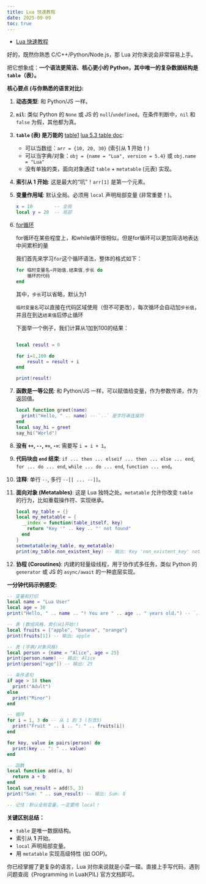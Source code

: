 ```yaml
---
title: Lua 快速教程
date: 2025-09-09 
toc: true
---
```


- [Lua 快速教程](https://wiki.luatos.com/luaGuide/introduction.html)

好的，既然你熟悉 C/C++/Python/Node.js，那 Lua 对你来说会非常容易上手。

把它想象成：**一个语法更简洁、核心更小的 Python，其中唯一的复杂数据结构是 `table`（表）。**

**核心要点 (与你熟悉的语言对比):**

1.  **动态类型**: 和 Python/JS 一样。
2.  **`nil`**: 类似 Python 的 `None` 或 JS 的 `null`/`undefined`。在条件判断中，`nil` 和 `false` 为假，其他都为真。
3.  **`table` (表) 是万能的** [table1](https://wiki.luatos.com/luaGuide/introduction.html#table) [lua 5.3 table doc](https://wiki.luatos.com/_static/lua53doc/manual.html#6.6):
    *   可以当数组：`arr = {10, 20, 30}` (索引从 **1** 开始！)
    *   可以当字典/对象：`obj = {name = "Lua", version = 5.4}` 或 `obj.name = "Lua"`
    *   没有单独的类，面向对象通过 `table` + `metatable` (元表) 实现。
4.  **索引从 1 开始**: 这是最大的“坑”！`arr[1]` 是第一个元素。
5.  **变量作用域**: 默认全局。必须用 `local` 声明局部变量 (非常重要！)。
    ```lua
    x = 10        -- 全局
    local y = 20  -- 局部
    ```
6. [for循环](https://wiki.luatos.com/luaGuide/introduction.html#for)

	for循环在某些程度上，和while循环很相似，但是for循环可以更加简洁地表达中间累积的量
	
	我们首先来学习`for`这个循环语法，整体的格式如下：
	```lua
	for 临时变量名=开始值,结束值,步长 do
	    循环的代码
	end
	```
	其中，`步长`可以省略，默认为1
	
	`临时变量名`可以直接在代码区域使用（但不可更改），每次循环会自动加`步长值`，并且在到达`结束值`后停止循环
	
	下面举一个例子，我们计算从1加到100的结果：

	```lua
	
	local result = 0
	
	for i=1,100 do
	    result = result + i
	end
	
	print(result)
	```
7. **函数是一等公民**: 和 Python/JS 一样，可以赋值给变量，作为参数传递，作为返回值。
    ```lua
    local function greet(name)
      print("Hello, " .. name) -- `..` 是字符串连接符
    end
    local say_hi = greet
    say_hi("World")
    ```
8.  **没有 `++`, `--`, `+=`, `-=`**: 需要写 `i = i + 1`。
9.  **代码块由 `end` 结束**: `if ... then ... elseif ... then ... else ... end`, `for ... do ... end`, `while ... do ... end`, `function ... end`。
10.  **注释**: 单行 `--`, 多行 `--[[ ... --]]`。
11. **面向对象 (Metatables)**: 这是 Lua 独特之处。`metatable` 允许你改变 `table` 的行为，比如重载操作符、实现继承。
    ```lua
    local my_table = {}
    local my_metatable = {
      __index = function(table_itself, key)
        return "Key '" .. key .. "' not found"
      end
    }
    setmetatable(my_table, my_metatable)
    print(my_table.non_existent_key) -- 输出: Key 'non_existent_key' not found
    ```
12. **协程 (Coroutines)**: 内建的轻量级线程，用于协作式多任务，类似 Python 的 `generator` 或 JS 的 `async/await` 的一种底层实现。

**一分钟代码示例感受:**

```lua
-- 变量和打印
local name = "Lua User"
local age = 30
print("Hello, " .. name .. "! You are " .. age .. " years old.") -- `..` 字符串连接

-- 表 (数组风格，索引从1开始!)
local fruits = {"apple", "banana", "orange"}
print(fruits[1]) -- 输出: apple

-- 表 (字典/对象风格)
local person = {name = "Alice", age = 25}
print(person.name) -- 输出: Alice
print(person["age"]) -- 输出: 25

-- 条件语句
if age > 18 then
  print("Adult")
else
  print("Minor")
end

-- 循环
for i = 1, 3 do -- 从 1 到 3 (包含3)
  print("Fruit " .. i .. ": " .. fruits[i])
end

for key, value in pairs(person) do
  print(key .. ": " .. value)
end

-- 函数
local function add(a, b)
  return a + b
end
local sum_result = add(5, 3)
print("Sum: " .. sum_result) -- 输出: Sum: 8

-- 记住：默认全局变量，一定要用 local！
```

**关键区别总结：**

*   `table` 是唯一数据结构。
*   索引从 **1** 开始。
*   `local` 声明局部变量。
*   用 `metatable` 实现高级特性 (如 OOP)。

你已经掌握了更复杂的语言，Lua 对你来说就是小菜一碟。直接上手写代码，遇到问题查阅《Programming in Lua》(PIL) 官方文档即可。
